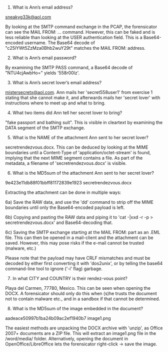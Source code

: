 1. What is Ann’s email address?

sneakyg33k@aol.com

By looking at the SMTP command exchange in the PCAP, the forensicator can see the MAIL FROM: ... command. However, this can be faked and is less reliable than looking at the USER authentication field. This is a Base64-encoded username. The Base64 decode of "c25lYWt5ZzMza0Bhb2wuY29t" matches the MAIL FROM: address.

2. What is Ann’s email password?

By examining the SMTP PASS command, a Base64 decode of "NTU4cjAwbHo=" yields '558r00lz'.

3. What is Ann’s secret lover’s email address?

mistersecretx@aol.com. Ann mails her 'secret558user1' from exercise 1 stating that she cannot make it, and afterwards mails her 'secret lover' with instructions where to meet up and what to bring.

4. What two items did Ann tell her secret lover to bring?

"fake passport and bathing suit". This is visible in cleartext by examining the DATA segment of the SMTP exchange.

5. What is the NAME of the attachment Ann sent to her secret lover?

secretrendezvous.docx. This can be deduced by looking at the MIME boundaries until a Content-Type of 'application/octet-stream' is found, implying that the next MIME segment contains a file. As part of the metadata, a filename of 'secretrendezvous.docx' is visible.

6. What is the MD5sum of the attachment Ann sent to her secret lover?

9e423e11db88f01bbff81172839e1923  secretrendezvous.docx

Extracting the attachment can be done in multiple ways:

6a) Save the RAW data, and use the 'dd' command to strip off the MIME boundaries until only the Base64-encoded payload is left.

6b) Copying and pasting the RAW data and piping it to 'cat -|xxd -r -p > secretrendezvous.docx' and Base64-decoding that.

6c) Saving the SMTP exchange starting at the MAIL FROM: part as an .EML file. This can then be opened in a mail-client and the attachment can be saved. However, this may pose risks if the e-mail cannot be trusted (malware, etc.)

Please note that the payload may have CRLF mismatches and must be decoded by either first converting it with 'dos2unix', or by telling the base64 command-line tool to ignore ('-i' flag) garbage.

7. In what CITY and COUNTRY is their rendez-vous point?

Playa del Carmen, 77780, Mexico. This can be seen when opening the DOCX. A forensicator should only do this when (s)he trusts the document not to contain malware etc., and in a sandbox if that cannot be determined.

8. What is the MD5sum of the image embedded in the document?

aadeace50997b1ba24b09ac2ef1940b7  image1.png

The easiest methods are unpacking the DOCX archive with 'unzip', as Office 2007+ documents are a ZIP file. This will extract an image1.png file in the /word/media/ folder. Alternatively, opening the document in OpenOffice/LibreOffice lets the forensicator right-click -> save the image.